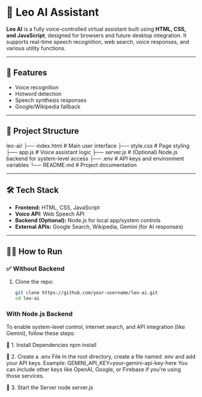 # 🤖 Leo AI Assistant

**Leo AI** is a fully voice-controlled virtual assistant built using **HTML, CSS, and JavaScript**, designed for browsers and future desktop integration. It supports real-time speech recognition, web search, voice responses, and various utility functions.

---

## 🚀 Features
- Voice recognition
- Hotword detection
- Speech synthesis responses
- Google/Wikipedia fallback

---

## 📁 Project Structure

leo-ai/
├── index.html # Main user interface
├── style.css # Page styling
├── app.js # Voice assistant logic
├── server.js # (Optional) Node.js backend for system-level access
├── .env # API keys and environment variables
└── README.md # Project documentation


---

## 🛠️ Tech Stack

- **Frontend:** HTML, CSS, JavaScript
- **Voice API:** Web Speech API
- **Backend (Optional):** Node.js for local app/system controls
- **External APIs:** Google Search, Wikipedia, Gemini (for AI responses)

---

## 🧑‍💻 How to Run

### ✅ Without Backend
1. Clone the repo:
   ```bash
   git clone https://github.com/your-username/leo-ai.git
   cd leo-ai

### With Node.js Backend
To enable system-level control, internet search, and API integration (like Gemini), follow these steps:

🔧 1. Install Dependencies
npm install

🔐 2. Create a .env File
In the root directory, create a file named .env and add your API keys. Example:
GEMINI_API_KEY=your-gemini-api-key-here
You can include other keys like OpenAI, Google, or Firebase if you're using those services.

🚀 3. Start the Server
node server.js
